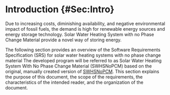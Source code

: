 # Introduction {#Sec:Intro}

Due to increasing costs, diminishing availability, and negative environmental impact of fossil fuels, the demand is high for renewable energy sources and energy storage technology. Solar Water Heating System with no Phase Change Material provide a novel way of storing energy.

The following section provides an overview of the Software Requirements Specification (SRS) for solar water heating systems with no phase change material The developed program will be referred to as Solar Water Heating System With No Phase Change Material (SWHSNoPCM) based on the original, manually created version of [SWHSNoPCM](https://github.com/smiths/swhs). This section explains the purpose of this document, the scope of the requirements, the characteristics of the intended reader, and the organization of the document.
